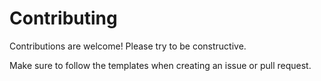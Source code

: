 # Contributing

Contributions are welcome! Please try to be constructive.

Make sure to follow the templates when creating an issue or pull request.
